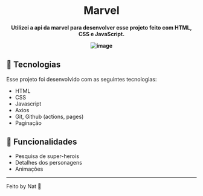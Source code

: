 <h1 align="center"> Marvel </h1>

<h4 align="center">
  Utilizei a api da marvel para desenvolver esse projeto feito com HTML, CSS e JavaScript. 
</p>

![image](https://user-images.githubusercontent.com/88684378/134977202-3133fa42-89c6-4dde-935f-8180d0dc8055.png)

## 🚀 Tecnologias

Esse projeto foi desenvolvido com as seguintes tecnologias:

- HTML
- CSS
- Javascript
- Axios
- Git, Github (actions, pages)
- Paginação

## 📄 Funcionalidades

- Pesquisa de super-herois
- Detalhes dos personagens
- Animações

---

Feito by Nat :wave:
